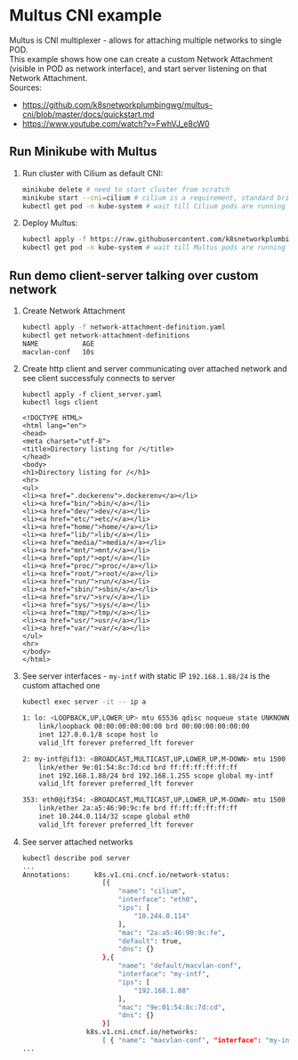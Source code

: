 # Multus CNI example

Multus is CNI multiplexer - allows for attaching multiple networks to single POD.  
This example shows how one can create a custom Network Attachment (visible in POD as network interface), and start server listening on that Network Attachment.  
Sources:
- https://github.com/k8snetworkplumbingwg/multus-cni/blob/master/docs/quickstart.md
- https://www.youtube.com/watch?v=FwhVJ_e8cW0

## Run Minikube with Multus

1. Run cluster with Cilium as default CNI:
    ```sh
    minikube delete # need to start cluster from scratch
    minikube start --cni=cilium # cilium is a requirement, standard bridge won't work properly with multus
    kubectl get pod -n kube-system # wait till Cilium pods are running
    ```

1. Deploy Multus:

    ```sh
    kubectl apply -f https://raw.githubusercontent.com/k8snetworkplumbingwg/multus-cni/master/deployments/multus-daemonset.yml
    kubectl get pod -n kube-system # wait till Multus pods are running
    ```

## Run demo client-server talking over custom network

1. Create Network Attachment 

    ```sh
    kubectl apply -f network-attachment-definition.yaml
    kubectl get network-attachment-definitions
    NAME           AGE
    macvlan-conf   10s
    ``` 

1. Create http client and server communicating over attached network and see client successfuly connects to server

    ```text
    kubectl apply -f client_server.yaml
    kubectl logs client

    <!DOCTYPE HTML>
    <html lang="en">
    <head>
    <meta charset="utf-8">
    <title>Directory listing for /</title>
    </head>
    <body>
    <h1>Directory listing for /</h1>
    <hr>
    <ul>
    <li><a href=".dockerenv">.dockerenv</a></li>
    <li><a href="bin/">bin/</a></li>
    <li><a href="dev/">dev/</a></li>
    <li><a href="etc/">etc/</a></li>
    <li><a href="home/">home/</a></li>
    <li><a href="lib/">lib/</a></li>
    <li><a href="media/">media/</a></li>
    <li><a href="mnt/">mnt/</a></li>
    <li><a href="opt/">opt/</a></li>
    <li><a href="proc/">proc/</a></li>
    <li><a href="root/">root/</a></li>
    <li><a href="run/">run/</a></li>
    <li><a href="sbin/">sbin/</a></li>
    <li><a href="srv/">srv/</a></li>
    <li><a href="sys/">sys/</a></li>
    <li><a href="tmp/">tmp/</a></li>
    <li><a href="usr/">usr/</a></li>
    <li><a href="var/">var/</a></li>
    </ul>
    <hr>
    </body>
    </html>
    ```

1. See server interfaces - `my-intf` with static IP `192.168.1.88/24` is the custom attached one

    ```sh
    kubectl exec server -it -- ip a
    
    1: lo: <LOOPBACK,UP,LOWER_UP> mtu 65536 qdisc noqueue state UNKNOWN qlen 1000
        link/loopback 00:00:00:00:00:00 brd 00:00:00:00:00:00
        inet 127.0.0.1/8 scope host lo
        valid_lft forever preferred_lft forever

    2: my-intf@if13: <BROADCAST,MULTICAST,UP,LOWER_UP,M-DOWN> mtu 1500 qdisc noqueue state UP 
        link/ether 9e:01:54:8c:7d:cd brd ff:ff:ff:ff:ff:ff
        inet 192.168.1.88/24 brd 192.168.1.255 scope global my-intf
        valid_lft forever preferred_lft forever

    353: eth0@if354: <BROADCAST,MULTICAST,UP,LOWER_UP,M-DOWN> mtu 1500 qdisc noqueue state UP 
        link/ether 2a:a5:46:90:9c:fe brd ff:ff:ff:ff:ff:ff
        inet 10.244.0.114/32 scope global eth0
        valid_lft forever preferred_lft forever
    ```


1. See server attached networks

    ```sh
    kubectl describe pod server
    ...
    Annotations:      k8s.v1.cni.cncf.io/network-status:
                        [{
                            "name": "cilium",
                            "interface": "eth0",
                            "ips": [
                                "10.244.0.114"
                            ],
                            "mac": "2a:a5:46:90:9c:fe",
                            "default": true,
                            "dns": {}
                        },{
                            "name": "default/macvlan-conf",
                            "interface": "my-intf",
                            "ips": [
                                "192.168.1.88"
                            ],
                            "mac": "9e:01:54:8c:7d:cd",
                            "dns": {}
                        }]
                    k8s.v1.cni.cncf.io/networks:
                        [ { "name": "macvlan-conf", "interface": "my-intf", "ips": [ "192.168.1.88/24" ], "gateway": [ "192.168.1.254" ] } ]
    ...
    ``` 
